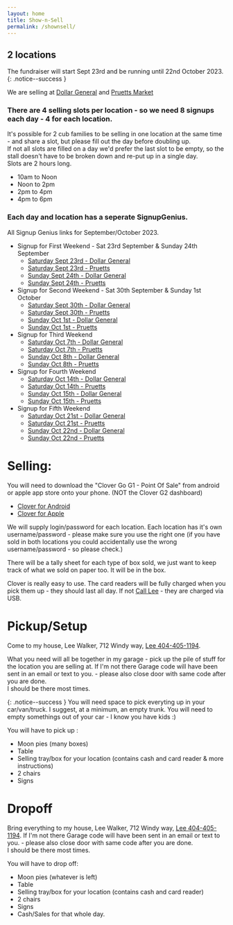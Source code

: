 ```yaml
---
layout: home
title: Show-n-Sell
permalink: /shownsell/
---
```


## 2 locations

The fundraiser will start Sept 23rd and be running until 22nd October 2023.
{: .notice--success }

We are selling at [Dollar General](https://www.google.com/maps/place/Dollar+General/@35.1744822,-85.3314633,17z/data=!3m2!4b1!5s0x8860f449559ad427:0xd12cea5ca04fd5cf!4m5!3m4!1s0x8860f44bffddafb7:0x14737cbbf3090bd2!8m2!3d35.1744822!4d-85.3292746) and [Pruetts Market](https://www.google.com/maps/place/Pruett's+Market/@35.1386309,-85.330655,17z/data=!3m1!4b1!4m5!3m4!1s0x8860f5919d29f255:0x510723ddf790f66a!8m2!3d35.1386309!4d-85.328461)

### There are 4 selling slots per location  - so we need 8 signups each day - 4 for each location.

It's possible for 2 cub families to be selling in one location at the same time - and share a slot, but please fill out the day before doubling up.<br/>
If not all slots are filled on a day we'd prefer the last slot to be empty, so the stall doesn't have to be broken down and re-put up in a single day.<br/>
Slots are 2 hours long. 
- 10am to Noon
- Noon to 2pm
- 2pm to 4pm
- 4pm to 6pm

### Each day and location has a seperate SignupGenius.

All Signup Genius links for September/October 2023.
- Signup for First Weekend - Sat 23rd September & Sunday 24th September
  - [Saturday Sept 23rd -  Dollar General](https://www.signupgenius.com/go/5080C4BAFAA29A2FA7-dollar)
  - [Saturday Sept 23rd - Pruetts](https://www.signupgenius.com/go/5080C4BAFAA29A2FA7-satsept)
  - [Sunday Sept 24th -  Dollar General](https://www.signupgenius.com/go/5080C4BAFAA29A2FA7-sunsept)
  - [Sunday Sept 24th - Pruetts](https://www.signupgenius.com/go/5080C4BAFAA29A2FA7-sunsept1)
- Signup for Second Weekend - Sat 30th September &  Sunday 1st October
  - [Saturday Sept 30th -  Dollar General](https://www.signupgenius.com/go/5080C4BAFAA29A2FA7-satsept1)
  - [Saturday Sept 30th - Pruetts](https://www.signupgenius.com/go/5080C4BAFAA29A2FA7-satsept2)
  - [Sunday Oct 1st -  Dollar General](https://www.signupgenius.com/go/5080C4BAFAA29A2FA7-satoct)
  - [Sunday Oct 1st - Pruetts](https://www.signupgenius.com/go/5080C4BAFAA29A2FA7-satoct1)
- Signup for Third Weekend
  - [Saturday Oct 7th -  Dollar General](https://www.signupgenius.com/go/5080C4BAFAA29A2FA7-satoct2)
  - [Saturday Oct 7th - Pruetts](https://www.signupgenius.com/go/5080C4BAFAA29A2FA7-satoct3)
  - [Sunday Oct 8th -  Dollar General](https://www.signupgenius.com/go/5080C4BAFAA29A2FA7-satoct4)
  - [Sunday Oct 8th - Pruetts](https://www.signupgenius.com/go/5080C4BAFAA29A2FA7-satoct5)
- Signup for Fourth Weekend
  - [Saturday Oct 14th -  Dollar General](https://www.signupgenius.com/go/5080C4BAFAA29A2FA7-satoct6)
  - [Saturday Oct 14th - Pruetts](https://www.signupgenius.com/go/5080C4BAFAA29A2FA7-satoct7)
  - [Sunday Oct 15th -  Dollar General](https://www.signupgenius.com/go/5080C4BAFAA29A2FA7-satoct10)
  - [Sunday Oct 15th - Pruetts](https://www.signupgenius.com/go/5080C4BAFAA29A2FA7-satoct11)
- Signup for Fifth Weekend
  - [Saturday Oct 21st -  Dollar General](https://www.signupgenius.com/go/5080C4BAFAA29A2FA7-satoct8)
  - [Saturday Oct 21st - Pruetts](https://www.signupgenius.com/go/5080C4BAFAA29A2FA7-satoct9)
  - [Sunday Oct 22nd -  Dollar General](https://www.signupgenius.com/go/5080C4BAFAA29A2FA7-satoct12)
  - [Sunday Oct 22nd - Pruetts](https://www.signupgenius.com/go/5080C4BAFAA29A2FA7-satoct13)



# Selling:
You will need to download the "Clover Go G1 - Point Of Sale" from android or apple app store onto your phone. (NOT the Clover G2 dashboard)
- [Clover for Android](https://play.google.com/store/apps/details?id=com.firstdata.clovergo&hl=en_US&gl=US)
- [Clover for Apple](https://apps.apple.com/us/app/clover-go-g1-point-of-sale/id999050522)

We will supply login/password for each location. Each location has it's own username/password - please make sure you use the right one (if you have sold in both locations you could accidentally use the wrong username/password - so please check.)

There will be a tally sheet for each type of box sold, we just want to keep track of what we sold on paper too. It will be in the box.

Clover is really easy to use. The card readers will be fully charged when you pick them up - they should last all day. If not [Call Lee](tel:4044051194) - they are charged via USB.

# Pickup/Setup
Come to my house, Lee Walker, 712 Windy way, [Lee 404-405-1194](tel:4044051194).

What you need will all be together in my garage - pick up the pile of stuff for the location you are selling at. If I'm not there Garage code will have been sent in an email or text to you. - please also close door with same code after you are done. 
<br/>
I should be there most times.

{: .notice--success }
You will need space to pick everyting up in your car/van/truck.
I suggest, at a minimum, an empty trunk. 
You will need to empty somethings out of your car - I know you have kids :)

You will have to pick up : 
- Moon pies (many boxes)
- Table 
- Selling tray/box for your location (contains cash and card reader & more instructions)
- 2 chairs
- Signs

# Dropoff
Bring everything to my house, Lee Walker, 712 Windy way, [Lee 404-405-1194](tel:4044051194).
If I'm not there Garage code will have been sent in an email or text to you. - please also close door with same code after you are done. 
<br/>
I should be there most times.

You will have to drop off: 
- Moon pies (whatever is left)
- Table 
- Selling tray/box for your location (contains cash and card reader)
- 2 chairs
- Signs
- Cash/Sales for that whole day.


